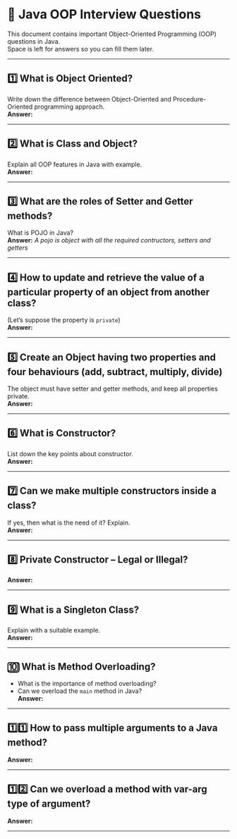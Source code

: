 # 📘 Java OOP Interview Questions

This document contains important Object-Oriented Programming (OOP) questions in Java.  
Space is left for answers so you can fill them later.

---

## 1️⃣ What is Object Oriented?  
Write down the difference between Object-Oriented and Procedure-Oriented programming approach.  
**Answer:**  

---

## 2️⃣ What is Class and Object?  
Explain all OOP features in Java with example.  
**Answer:**  

---

## 3️⃣ What are the roles of Setter and Getter methods?  
What is POJO in Java?  
**Answer:**  *A pojo is object with all the required contructors, setters and getters*

---

## 4️⃣ How to update and retrieve the value of a particular property of an object from another class?  
(Let’s suppose the property is `private`)  
**Answer:**  

---

## 5️⃣ Create an Object having two properties and four behaviours (add, subtract, multiply, divide)  
The object must have setter and getter methods, and keep all properties private.  
**Answer:**  

---

## 6️⃣ What is Constructor?  
List down the key points about constructor.  
**Answer:**  

---

## 7️⃣ Can we make multiple constructors inside a class?  
If yes, then what is the need of it? Explain.  
**Answer:**  

---

## 8️⃣ Private Constructor – Legal or Illegal?  
**Answer:**  

---

## 9️⃣ What is a Singleton Class?  
Explain with a suitable example.  
**Answer:**  

---

## 🔟 What is Method Overloading?  
- What is the importance of method overloading?  
- Can we overload the `main` method in Java?  
**Answer:**  

---

## 1️⃣1️⃣ How to pass multiple arguments to a Java method?  
**Answer:**  

---

## 1️⃣2️⃣ Can we overload a method with var-arg type of argument?  
**Answer:**  

---
